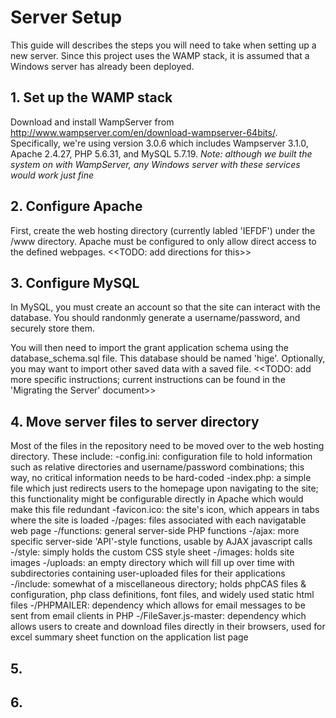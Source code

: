 # Server Setup
This guide will describes the steps you will need to take when setting up a new server. Since this project uses the WAMP stack, it is assumed that a Windows server has already been deployed.

## 1. Set up the WAMP stack
Download and install WampServer from http://www.wampserver.com/en/download-wampserver-64bits/. Specifically, we're using version 3.0.6 which includes Wampserver 3.1.0, Apache 2.4.27, PHP 5.6.31, and MySQL 5.7.19. 
*Note: although we built the system on with WampServer, any Windows server with these services would work just fine*

## 2. Configure Apache
First, create the web hosting directory (currently labled 'IEFDF') under the /www directory. Apache must be configured to only allow direct access to the defined webpages. <<TODO: add directions for this>>

## 3. Configure MySQL
In MySQL, you must create an account so that the site can interact with the database. You should randonmly generate a username/password, and securely store them.

You will then need to import the grant application schema using the database_schema.sql file. This database should be named 'hige'. Optionally, you may want to import other saved data with a saved file. <<TODO: add more specific instructions; current instructions can be found in the 'Migrating the Server' document>>

## 4. Move server files to server directory
Most of the files in the repository need to be moved over to the web hosting directory. These include: 
    -config.ini: configuration file to hold information such as relative directories and username/password combinations; this way, no critical information needs to be hard-coded
 -index.php: a simple file which just redirects users to the homepage upon navigating to the site; this functionality might be configurable directly in Apache which would make this file redundant
 -favicon.ico: the site's icon, which appears in tabs where the site is loaded
 -/pages: files associated with each navigatable web page
 -/functions: general server-side PHP functions
 -/ajax: more specific server-side 'API'-style functions, usable by AJAX javascript calls
 -/style: simply holds the custom CSS style sheet
 -/images: holds site images
 -/uploads: an empty directory which will fill up over time with subdirectories containing user-uploaded files for their applications
 -/include: somewhat of a miscellaneous directory; holds phpCAS files & configuration, php class definitions, font files, and widely used static html files
 -/PHPMAILER: dependency which allows for email messages to be sent from email clients in PHP
 -/FileSaver.js-master: dependency which allows users to create and download files directly in their browsers, used for excel summary sheet function on the application list page

## 5.


## 6.
